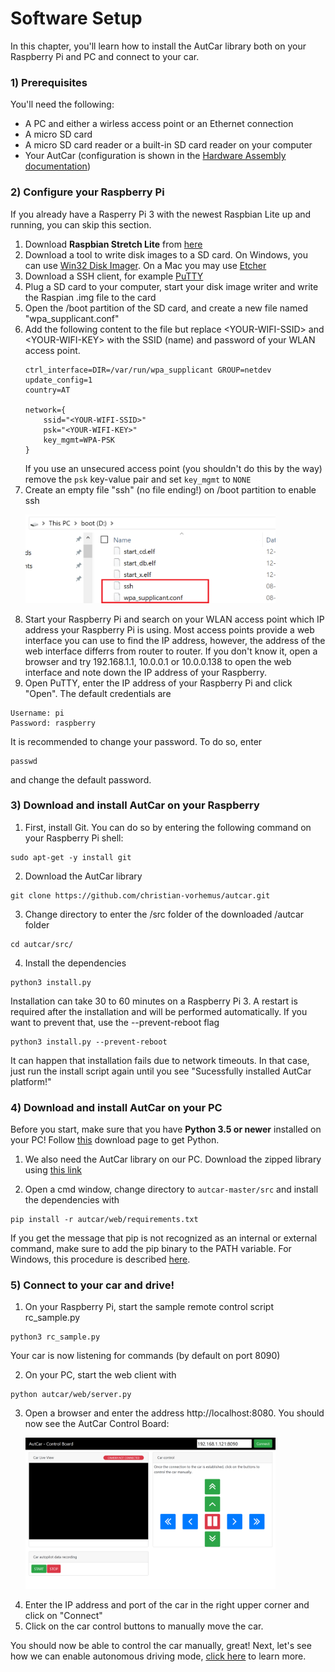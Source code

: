 # Software Setup

In this chapter, you'll learn how to install the AutCar library both on your Raspberry Pi and PC and connect to your car.

### 1) Prerequisites

You'll need the following:
- A PC and either a wirless access point or an Ethernet connection
- A micro SD card
- A micro SD card reader or a built-in SD card reader on your computer
- Your AutCar (configuration is shown in the [Hardware Assembly documentation](https://github.com/christian-vorhemus/autcar/blob/master/docs/Hardware_Assembly.md))

### 2) Configure your Raspberry Pi

If you already have a Rasperry Pi 3 with the newest Raspbian Lite up and running, you can skip this section.

1) Download **Raspbian Stretch Lite** from [here](https://www.raspberrypi.org/downloads/raspbian/)
2) Download a tool to write disk images to a SD card. On Windows, you can use [Win32 Disk Imager](https://www.heise.de/download/product/win32-disk-imager-92033). On a Mac you may use [Etcher](https://www.balena.io/etcher/)
3) Download a SSH client, for example [PuTTY](https://www.chiark.greenend.org.uk/~sgtatham/putty/latest.html)
4) Plug a SD card to your computer, start your disk image writer and write the Raspian .img file to the card
5) Open the /boot partition of the SD card, and create a new file named "wpa_supplicant.conf"
6) Add the following content to the file but replace &lt;YOUR-WIFI-SSID&gt; and &lt;YOUR-WIFI-KEY&gt; with the SSID (name) and password of your WLAN access point.
    ```
    ctrl_interface=DIR=/var/run/wpa_supplicant GROUP=netdev
    update_config=1
    country=AT

    network={
        ssid="<YOUR-WIFI-SSID>"
        psk="<YOUR-WIFI-KEY>"
        key_mgmt=WPA-PSK
    }
    ```
    If you use an unsecured access point (you shouldn't do this by the way) remove the `psk` key-value pair and set `key_mgmt` to `NONE`
7) Create an empty file "ssh" (no file ending!) on /boot partition to enable ssh
    <p><img src="../images/boot_files.png" width="400" margin="20"></p>
8) Start your Raspberry Pi and search on your WLAN access point which IP address your Raspberry Pi is using. Most access points provide a web interface you can use to find the IP address, however, the address of the web interface differrs from router to router. If you don't know it, open a browser and try 192.168.1.1, 10.0.0.1 or 10.0.0.138 to open the web interface and note down the IP address of your Raspberry.
9) Open PuTTY, enter the IP address of your Raspberry Pi and click "Open". The default credentials are
```
Username: pi
Password: raspberry
```

It is recommended to change your password. To do so, enter 
```
passwd
```
and change the default password.

### 3) Download and install AutCar on your Raspberry

1) First, install Git. You can do so by entering the following command on your Raspberry Pi shell:
```
sudo apt-get -y install git
```

2) Download the AutCar library
```
git clone https://github.com/christian-vorhemus/autcar.git
```

3) Change directory to enter the /src folder of the downloaded /autcar folder
```
cd autcar/src/
```

4) Install the dependencies
```
python3 install.py
```
Installation can take 30 to 60 minutes on a Raspberry Pi 3. A restart is required after the installation and will be performed automatically. If you want to prevent that, use the --prevent-reboot flag

```
python3 install.py --prevent-reboot
```
It can happen that installation fails due to network timeouts. In that case, just run the install script again until you see "Sucessfully installed AutCar platform!"


### 4) Download and install AutCar on your PC

Before you start, make sure that you have **Python 3.5 or newer** installed on your PC! Follow [this](https://www.python.org/downloads/) download page to get Python.

1) We also need the AutCar library on our PC. Download the zipped library using [this link](https://github.com/christian-vorhemus/autcar/archive/master.zip)

3) Open a cmd window, change directory to `autcar-master/src` and  install the dependencies with
```
pip install -r autcar/web/requirements.txt
```

If you get the message that pip is not recognized as an internal or external command, make sure to add the pip binary to the PATH variable. For Windows, this procedure is described [here](https://projects.raspberrypi.org/en/projects/using-pip-on-windows/5).

### 5) Connect to your car and drive!

1. On your Raspberry Pi, start the sample remote control script rc_sample.py
 ```
 python3 rc_sample.py
 ```

 Your car is now listening for commands (by default on port 8090)

2. On your PC, start the web client with
 ```
 python autcar/web/server.py
 ```
3. Open a browser and enter the address http://localhost:8080. You should now see the AutCar Control Board:
    <p><img src="../images/autcar_controlboard.png" width="400" margin="20"></p>
4. Enter the IP address and port of the car in the right upper corner and click on "Connect"<br>
5. Click on the car control buttons to manually move the car.

You should now be able to control the car manually, great! Next, let's see how we can enable autonomous driving mode, [click here](3_Autonomous_Driving.md) to learn more.
